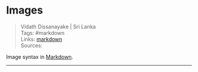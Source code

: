# Images

> Vidath Dissanayake | Sri Lanka  
> Tags: #markdown  
> Links: [markdown](markdown.md)  
> Sources:  

Image syntax in [Markdown](Markdown.md).

---